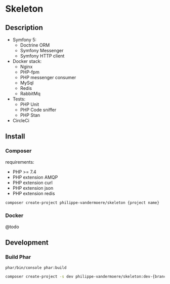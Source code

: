 # Skeleton

## Description

- Symfony 5:
  - Doctrine ORM 
  - Symfony Messenger
  - Symfony HTTP client
- Docker stack:
  - Nginx  
  - PHP-fpm
  - PHP messenger consumer 
  - MySql
  - Redis
  - RabbitMq 
- Tests:
  - PHP Unit
  - PHP Code sniffer
  - PHP Stan
- CircleCi

## Install

### Composer

requirements:
- PHP >= 7.4
- PHP extension AMQP
- PHP extension curl
- PHP extension json
- PHP extension redis

```bash
composer create-project philippe-vandermoere/skeleton {project name} 
```

### Docker

@todo

## Development

### Build Phar

```bash
phar/bin/console phar:build
```

```bash
composer create-project -s dev philippe-vandermoere/skeleton:dev-{branch name} {project name} 
```
